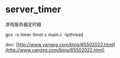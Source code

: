 # server_timer
游戏服务器定时器

gcc -o timer timer.c main.c -lpthread

doc: [http://www.yangxg.com/blog/65502022.html](http://www.yangxg.com/blog/65502022.html)
